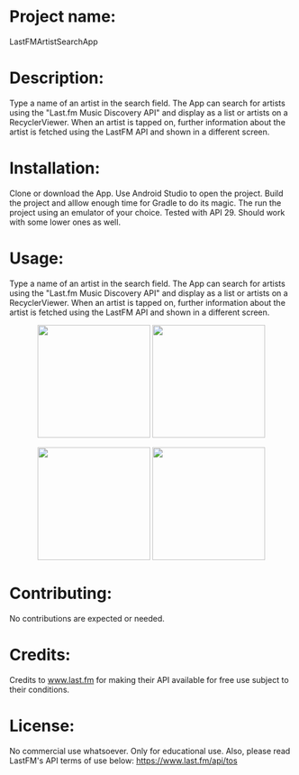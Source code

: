 # Project name: 
LastFMArtistSearchApp

# Description: 
Type a name of an artist in the search field. The App can search for artists using the "Last.fm Music Discovery API" and display as a list or artists on a RecyclerViewer. When an artist is tapped on, further information about the artist is fetched using the LastFM API and shown in a different screen.

# Installation: 
Clone or download the App. Use Android Studio to open the project. Build the project and alllow enough time for Gradle to do its magic. The run the project using an emulator of your choice.
Tested with API 29. Should work with some lower ones as well.

# Usage: 
Type a name of an artist in the search field. The App can search for artists using the "Last.fm Music Discovery API" and display as a list or artists on a RecyclerViewer. When an artist is tapped on, further information about the artist is fetched using the LastFM API and shown in a different screen.

<p align="center">
  <img src="https://github.com/ravisara/LastFMArtistSearchApp/blob/ba15662f42c8cbd1be532c2301404d99e9fced79/documentation/LastFMSearchAppScreenshot01.png" width="200">
  <img src="https://github.com/ravisara/LastFMArtistSearchApp/blob/ba15662f42c8cbd1be532c2301404d99e9fced79/documentation/LastFMSearchAppScreenshot02.png" width="200">
</p>
<p align="center">
  <img src="https://github.com/ravisara/LastFMArtistSearchApp/blob/ba15662f42c8cbd1be532c2301404d99e9fced79/documentation/LastFMSearchAppScreenshot03.png" width="200">
  <img src="https://github.com/ravisara/LastFMArtistSearchApp/blob/ba15662f42c8cbd1be532c2301404d99e9fced79/documentation/LastFMSearchAppScreenshot04.png" width="200">
</p>

# Contributing: 
No contributions are expected or needed. 

# Credits: 
Credits to www.last.fm for making their API available for free use subject to their conditions.

# License:
No commercial use whatsoever. Only for educational use.
Also, please read LastFM's API terms of use below:
https://www.last.fm/api/tos
